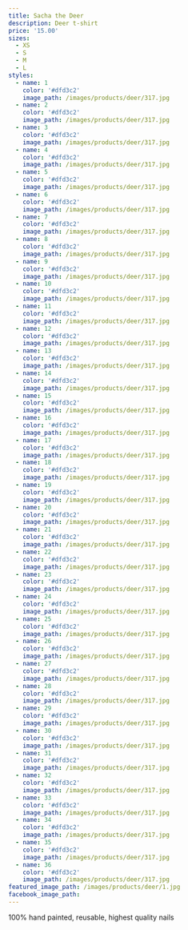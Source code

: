 ```yaml
---
title: Sacha the Deer
description: Deer t-shirt
price: '15.00'
sizes:
  - XS
  - S
  - M
  - L
styles:
  - name: 1
    color: '#dfd3c2'
    image_path: /images/products/deer/317.jpg
  - name: 2
    color: '#dfd3c2'
    image_path: /images/products/deer/317.jpg
  - name: 3
    color: '#dfd3c2'
    image_path: /images/products/deer/317.jpg
  - name: 4
    color: '#dfd3c2'
    image_path: /images/products/deer/317.jpg
  - name: 5
    color: '#dfd3c2'
    image_path: /images/products/deer/317.jpg
  - name: 6
    color: '#dfd3c2'
    image_path: /images/products/deer/317.jpg
  - name: 7
    color: '#dfd3c2'
    image_path: /images/products/deer/317.jpg
  - name: 8
    color: '#dfd3c2'
    image_path: /images/products/deer/317.jpg
  - name: 9
    color: '#dfd3c2'
    image_path: /images/products/deer/317.jpg
  - name: 10
    color: '#dfd3c2'
    image_path: /images/products/deer/317.jpg
  - name: 11
    color: '#dfd3c2'
    image_path: /images/products/deer/317.jpg
  - name: 12
    color: '#dfd3c2'
    image_path: /images/products/deer/317.jpg
  - name: 13
    color: '#dfd3c2'
    image_path: /images/products/deer/317.jpg
  - name: 14
    color: '#dfd3c2'
    image_path: /images/products/deer/317.jpg
  - name: 15
    color: '#dfd3c2'
    image_path: /images/products/deer/317.jpg
  - name: 16
    color: '#dfd3c2'
    image_path: /images/products/deer/317.jpg
  - name: 17
    color: '#dfd3c2'
    image_path: /images/products/deer/317.jpg
  - name: 18
    color: '#dfd3c2'
    image_path: /images/products/deer/317.jpg
  - name: 19
    color: '#dfd3c2'
    image_path: /images/products/deer/317.jpg
  - name: 20
    color: '#dfd3c2'
    image_path: /images/products/deer/317.jpg
  - name: 21
    color: '#dfd3c2'
    image_path: /images/products/deer/317.jpg
  - name: 22
    color: '#dfd3c2'
    image_path: /images/products/deer/317.jpg
  - name: 23
    color: '#dfd3c2'
    image_path: /images/products/deer/317.jpg
  - name: 24
    color: '#dfd3c2'
    image_path: /images/products/deer/317.jpg
  - name: 25
    color: '#dfd3c2'
    image_path: /images/products/deer/317.jpg
  - name: 26
    color: '#dfd3c2'
    image_path: /images/products/deer/317.jpg
  - name: 27
    color: '#dfd3c2'
    image_path: /images/products/deer/317.jpg
  - name: 28
    color: '#dfd3c2'
    image_path: /images/products/deer/317.jpg
  - name: 29
    color: '#dfd3c2'
    image_path: /images/products/deer/317.jpg
  - name: 30
    color: '#dfd3c2'
    image_path: /images/products/deer/317.jpg
  - name: 31
    color: '#dfd3c2'
    image_path: /images/products/deer/317.jpg
  - name: 32
    color: '#dfd3c2'
    image_path: /images/products/deer/317.jpg
  - name: 33
    color: '#dfd3c2'
    image_path: /images/products/deer/317.jpg
  - name: 34
    color: '#dfd3c2'
    image_path: /images/products/deer/317.jpg
  - name: 35
    color: '#dfd3c2'
    image_path: /images/products/deer/317.jpg
  - name: 36
    color: '#dfd3c2'
    image_path: /images/products/deer/317.jpg
featured_image_path: /images/products/deer/1.jpg
facebook_image_path:
---
```


100% hand painted, reusable, highest quality nails

